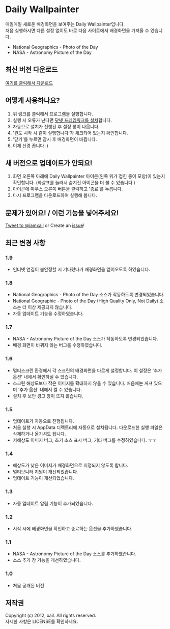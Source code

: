 ﻿Daily Wallpainter
=

매일매일 새로운 배경화면을 보여주는 Daily Wallpainter입니다.  
처음 실행하시면 다른 설정 없이도 바로 다음 사이트에서 배경화면을 가져올 수 있습니다.

* National Geographics - Photo of the Day
* NASA - Astronomy Picture of the Day

최신 버전 다운로드
-
[여기를 클릭해서 다운로드](https://github.com/downloads/iamxail/DailyWallpainter/DailyWallpainter.exe)

어떻게 사용하나요?
-
1. 위 링크를 클릭해서 프로그램을 실행합니다.
2. 실행 시 오류가 난다면 [닷넷 프레임워크를 설치](http://www.microsoft.com/downloads/ko-kr/details.aspx?FamilyID=ab99342f-5d1a-413d-8319-81da479ab0d7)합니다.
3. 자동으로 설치가 진행된 후 설정 창이 나옵니다.
4. '윈도 시작 시 같이 실행합니다'가 체크되어 있는지 확인합니다.
5. '닫기'를 누르면 잠시 후 배경화면이 바뀝니다.
6. 이제 신경 끕니다 :)

새 버전으로 업데이트가 안되요!
-
1. 화면 오른쪽 아래에 Daily Wallpainter 아이콘(왼쪽 위가 접힌 종이 모양)이 있는지 확인합니다. (화살표를 눌러서 숨겨진 아이콘을 더 볼 수 있습니다.)
2. 아이콘에 마우스 오른쪽 버튼을 클릭하고 '종료'를 누릅니다.
3. 다시 프로그램을 다운로드하여 실행해 봅니다.

문제가 있어요! / 이런 기능을 넣어주세요!
-
[Tweet to @iamxail](http://twitter.com/iamxail) or Create an [issue](https://github.com/iamxail/DailyWallpainter/issues)!

최근 변경 사항
-
### 1.9
* 인터넷 연결이 불안정할 시 기다렸다가 배경화면을 얻어오도록 하였습니다.

### 1.8
* National Geographics - Photo of the Day 소스가 작동하도록 변경되었습니다.
* National Geographic - Photo of the Day (High Quality Only, Not Daily) 소스는 더 이상 제공되지 않습니다.
* 자동 업데이트 기능을 수정하였습니다.

### 1.7
* NASA - Astronomy Picture of the Day 소스가 작동하도록 변경되었습니다.
* 배경 화면이 바뀌지 않는 버그를 수정하였습니다.

### 1.6
* 멀티스크린 환경에서 각 스크린의 배경화면을 다르게 설정합니다. 이 설정은 '추가 옵션' 내에서 확인하실 수 있습니다.
* 스크린 해상도보다 작은 이미지를 확대하지 않을 수 있습니다. 처음에는 꺼져 있으며 '추가 옵션' 내에서 켤 수 있습니다.
* 설치 후 보안 경고 창이 뜨지 않습니다.

### 1.5
* 업데이트가 자동으로 진행됩니다.
* 처음 실행 시 AppData 디렉토리에 자동으로 설치됩니다. 다운로드한 실행 파일은 삭제하거나 옮기셔도 됩니다.
* 저해상도 이미지 버그, 초기 소스 표시 버그, 기타 버그를 수정하였습니다. ㅜㅜ

### 1.4
* 해상도가 낮은 이미지가 배경화면으로 지정되지 않도록 합니다.
* 멀티모니터 지원이 개선되었습니다.
* 업데이트 기능이 개선되었습니다.

### 1.3
* 자동 업데이트 알림 기능이 추가되었습니다.

### 1.2
* 시작 시에 배경화면을 확인하고 종료하는 옵션을 추가하였습니다.

### 1.1
* NASA - Astronomy Picture of the Day 소스를 추가하였습니다.
* 소스 추가 창 기능을 개선하였습니다.

### 1.0
* 처음 공개된 버전

저작권
-
Copyright (c) 2012, xail. All rights reserved.  
자세한 사항은 LICENSE를 확인하세요.
